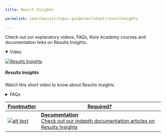 ```yaml
---
title: Result Insights

permalink: searchassist/topic-guide/en/latest/resultInsights

---
```

<!--#### Topic Guide
###### Results Insights-->

  Check out our explanatory videos, FAQs, Kore Academy courses and documentation links on Results Insights.

<details class="introduction-video" open>
  <summary>Video
  </summary>
  
   [![Results Insights](images/VideoCoverImage.png)](https://player.vimeo.com/video/751566735?h=83d9503005&badge=0&autopause=0&player_id=0&app_id=58479/embed)

  ##### Results Insights 
  Watch this short video to know about Results insights

</details>

<details>
  <summary>FAQs
  </summary>

  <a class="doc-link" target="_blank" href="https://docs.kore.ai/searchassist/concepts/analyzing-performance/analyzing-search-performance/#Getting_Insights_from_Results">
 
  What are the metrics that can be tracked as a part of Result Insights?


</a>

 <a class="doc-link" target="_blank" href="https://docs.kore.ai/searchassist/concepts/analyzing-performance/analyzing-search-performance/#Getting_Insights_from_Results">
 
  When do I see metrics for Result Insights?


</a>
 
 
</details>


<a class="doc-link" target="_blank" href="https://docs.kore.ai/searchassist/concepts/analyzing-performance/analyzing-search-performance/#Getting_Insights_from_Results">
 

| Frontmatter | Required? |
|-------------|-------------|
| ![alt text](images/docIcon.svg "Title") | **Documentation**  <br /> Check out our indepth documentation articles on Results Insights | 


</a>
